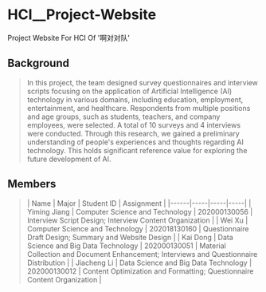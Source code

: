 # HCI__Project-Website
Project Website For HCI Of '啊对对队'
## Background
>In this project, the team designed survey questionnaires and interview scripts focusing on the application of Artificial Intelligence (AI) technology in various domains, including education, employment, entertainment, and healthcare. Respondents from multiple positions and age groups, such as students, teachers, and company employees, were selected. A total of 10 surveys and 4 interviews were conducted. Through this research, we gained a preliminary understanding of people's experiences and thoughts regarding AI technology. This holds significant reference value for exploring the future development of AI.
## Members
>| Name | Major | Student ID | Assignment |
|------|-----|-----|-----|
|  Yiming Jiang  | Computer Science and Technology       |  202000130056  |  Interview Script Design; Interview Content Organization  |
|  Wei Xu        |  Computer Science and Technology      |  202018130160  |  Questionnaire Draft Design; Summary and Website Design  |
|  Kai Dong      | Data Science and Big Data Technology  |  202000130051  |  Material Collection and Document Enhancement; Interviews and Questionnaire Distribution |
|  Jiacheng Li   |  Data Science and Big Data Technology |  202000130012  |  Content Optimization and Formatting; Questionnaire Content Organization  |
